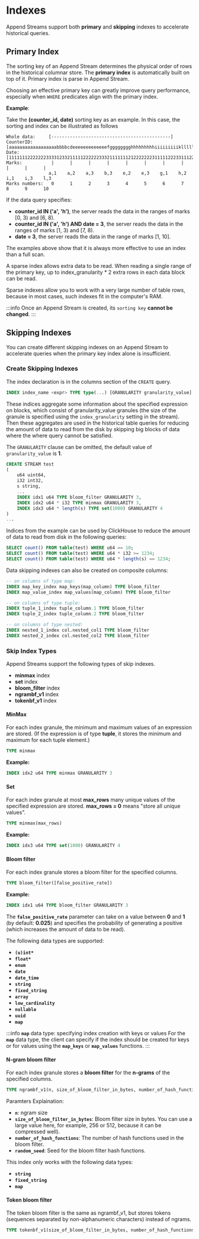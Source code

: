 # Indexes

Append Streams support both **primary** and **skipping** indexes to accelerate historical queries.

## Primary Index

The sorting key of an Append Stream determines the physical order of rows in the historical columnar store. The **primary index** is automatically built on top of it. Primary index is parse in Append Stream. 

Choosing an effective primary key can greatly improve query performance, especially when `WHERE` predicates align with the primary index.

**Example**:

Take the **(counter_id, date)** sorting key as an example. In this case, the sorting and index can be illustrated as follows

```
Whole data:     [---------------------------------------------]
CounterID:      [aaaaaaaaaaaaaaaaaabbbbcdeeeeeeeeeeeeefgggggggghhhhhhhhhiiiiiiiiikllllllll]
Date:           [1111111222222233331233211111222222333211111112122222223111112223311122333]
Marks:           |      |      |      |      |      |      |      |      |      |      |
                a,1    a,2    a,3    b,3    e,2    e,3    g,1    h,2    i,1    i,3    l,3
Marks numbers:   0      1      2      3      4      5      6      7      8      9      10
```

If the data query specifies:

- **counter_id IN ('a', 'h')**, the server reads the data in the ranges of marks [0, 3) and [6, 8).
- **counter_id IN ('a', 'h') AND date = 3**, the server reads the data in the ranges of marks [1, 3) and [7, 8).
- **date = 3**, the server reads the data in the range of marks [1, 10].

The examples above show that it is always more effective to use an index than a full scan.

A sparse index allows extra data to be read. When reading a single range of the primary key, up to index_granularity * 2 extra rows in each data block can be read.

Sparse indexes allow you to work with a very large number of table rows, because in most cases, such indexes fit in the computer's RAM.

:::info
Once an Append Stream is created, its `sorting key` **cannot be changed**.
:::

## Skipping Indexes

You can create different skipping indexes on an Append Stream to accelerate queries when the primary key index alone is insufficient.

### Create Skipping Indexes

The index declaration is in the columns section of the `CREATE` query.

```sql
INDEX index_name <expr> TYPE type(...) [GRANULARITY granularity_value]
```

These indices aggregate some information about the specified expression on blocks, which consist of granularity_value granules (the size of the granule is specified using the `index_granularity` setting in the stream). Then these aggregates are used in the historical table queries for reducing the amount of data to read from the disk by skipping big blocks of data where the where query cannot be satisfied.

The `GRANULARITY` clause can be omitted, the default value of `granularity_value` is **1**.

```sql
CREATE STREAM test 
(
    u64 uint64,
    i32 int32,
    s string,
    ...
    INDEX idx1 u64 TYPE bloom_filter GRANULARITY 3,
    INDEX idx2 u64 * i32 TYPE minmax GRANULARITY 3,
    INDEX idx3 u64 * length(s) TYPE set(1000) GRANULARITY 4
) 
...
```

Indices from the example can be used by ClickHouse to reduce the amount of data to read from disk in the following queries:

```sql
SELECT count() FROM table(test) WHERE u64 == 10;
SELECT count() FROM table(test) WHERE u64 * i32 >= 1234;
SELECT count() FROM table(test) WHERE u64 * length(s) == 1234;
```

Data skipping indexes can also be created on composite columns:

```sql
-- on columns of type map:
INDEX map_key_index map_keys(map_column) TYPE bloom_filter
INDEX map_value_index map_values(map_column) TYPE bloom_filter

-- on columns of type tuple:
INDEX tuple_1_index tuple_column.1 TYPE bloom_filter
INDEX tuple_2_index tuple_column.2 TYPE bloom_filter

-- on columns of type nested:
INDEX nested_1_index col.nested_col1 TYPE bloom_filter
INDEX nested_2_index col.nested_col2 TYPE bloom_filter
```

### Skip Index Types

Append Streams support the following types of skip indexes.

- **minmax** index
- **set** index
- **bloom_filter** index
- **ngrambf_v1** index
- **tokenbf_v1** index


#### MinMax

For each index granule, the minimum and maximum values of an expression are stored. (If the expression is of type **tuple**, it stores the minimum and maximum for each tuple element.)

```sql
TYPE minmax
```

**Example:**

```sql
INDEX idx2 u64 TYPE minmax GRANULARITY 3
```

#### Set

For each index granule at most **max_rows** many unique values of the specified expression are stored. **max_rows = 0** means "store all unique values".

```sql
TYPE minmax(max_rows)
```

**Example:**
```sql
INDEX idx3 u64 TYPE set(1000) GRANULARITY 4
```

#### Bloom filter

For each index granule stores a bloom filter for the specified columns.

```sql
TYPE bloom_filter([false_positive_rate])
```

**Example:**
```sql
INDEX idx1 u64 TYPE bloom_filter GRANULARITY 3
```

The **`false_positive_rate`** parameter can take on a value between **0** and **1** (by default: **0.025**) and specifies the probability of generating a positive (which increases the amount of data to be read).

The following data types are supported:

- **`(u)int*`**
- **`float*`**
- **`enum`**
- **`date`**
- **`date_time`**
- **`string`**
- **`fixed_string`**
- **`array`**
- **`low_cardinality`**
- **`nullable`**
- **`uuid`**
- **`map`**


:::info
**`map`** data type: specifying index creation with keys or values
For the **`map`** data type, the client can specify if the index should be created for keys or for values using the **`map_keys`** or **`map_values`** functions.
:::


#### N-gram bloom filter

For each index granule stores a **bloom filter** for the **n-grams** of the specified columns.

```sql
TYPE ngrambf_v1(n, size_of_bloom_filter_in_bytes, number_of_hash_functions, random_seed)
```

Paramters Explaination:
- **`n`**: ngram size
- **`size_of_bloom_filter_in_bytes`**: Bloom filter size in bytes. You can use a large value here, for example, 256 or 512, because it can be compressed well).
- **`number_of_hash_functions`**: The number of hash functions used in the bloom filter.
- **`random_seed`**: Seed for the bloom filter hash functions.

This index only works with the following data types:
- **`string`**
- **`fixed_string`**
- **`map`**

#### Token bloom filter

The token bloom filter is the same as ngrambf_v1, but stores tokens (sequences separated by non-alphanumeric characters) instead of ngrams.

```sql
TYPE tokenbf_v1(size_of_bloom_filter_in_bytes, number_of_hash_functions, random_seed)
```
